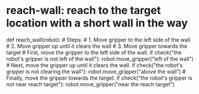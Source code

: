 # reach-wall: reach to the target location with a short wall in the way
def reach_wall(robot):
    # Steps:
    #  1. Move gripper to the left side of the wall
    #  2. Move gripper up until it clears the wall
    #  3. Move gripper towards the target
    # First, move the gripper to the left side of the wall.
    if check("the robot's gripper is not left of the wall"):
        robot.move_gripper("left of the wall")
    # Next, move the gripper up until it clears the wall.
    if check("the robot's gripper is not clearing the wall"):
        robot.move_gripper("above the wall")
    # Finally, move the gripper towards the target.
    if check("the robot's gripper is not near reach target"):
        robot.move_gripper("near the reach target")